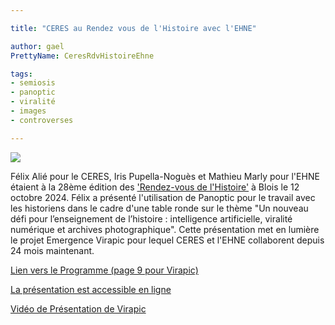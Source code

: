 ```yaml
---

title: "CERES au Rendez vous de l'Histoire avec l'EHNE"

author: gael
PrettyName: CeresRdvHistoireEhne 

tags:
- semiosis
- panoptic
- viralité
- images
- controverses

---
```


![](Blois.png)

Félix Alié pour le CERES, Iris Pupella-Noguès et Mathieu Marly pour l'EHNE étaient à la 28ème édition des ['Rendez-vous de l'Histoire'](https://rdv-histoire.com/) à Blois le 12 octobre 2024.
Félix a présenté l'utilisation de Panoptic pour le travail avec les historiens dans le cadre d'une table ronde sur le thème "Un nouveau défi pour l’enseignement de l’histoire : intelligence artificielle, viralité numérique et archives photographique". Cette présentation met en lumière le projet Emergence Virapic pour lequel CERES et l'EHNE collaborent depuis 24 mois maintenant.


[Lien vers le Programme (page 9 pour Virapic)](https://rdv-histoire.com/sites/rdvhistoire/files/2024-10/Prog_chrono.pdf)

[La présentation est accessible en ligne](Blois_sans_soif.pdf)

[Vidéo de Présentation de Virapic](https://dropsu.sorbonne-universite.fr/s/9xxHWPPqNk9GXHc)
